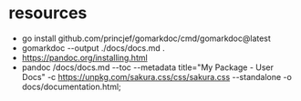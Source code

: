 # resources
- go install github.com/princjef/gomarkdoc/cmd/gomarkdoc@latest
- gomarkdoc --output ./docs/docs.md .
- https://pandoc.org/installing.html
-  pandoc /docs/docs.md --toc --metadata title="My Package - User Docs" -c https://unpkg.com/sakura.css/css/sakura.css --standalone -o docs/documentation.html;